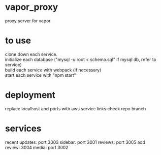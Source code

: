 # vapor_proxy
proxy server for vapor

# to use
clone down each service. <br>
initialize each database ("mysql -u root < schema.sql" if mysql db, refer to service) <br>
build each service with webpack (if necessary) <br>
start each service with "npm start"

# deployment
replace localhost and ports with aws service links
check repo branch

# services
recent updates: port 3003
sidebar: port 3001
reviews: port 3005
add review: 3004
media: port 3002
